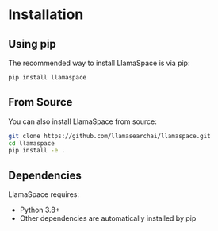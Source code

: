 # Installation

## Using pip

The recommended way to install LlamaSpace is via pip:

```bash
pip install llamaspace
```

## From Source

You can also install LlamaSpace from source:

```bash
git clone https://github.com/llamasearchai/llamaspace.git
cd llamaspace
pip install -e .
```

## Dependencies

LlamaSpace requires:

- Python 3.8+
- Other dependencies are automatically installed by pip
